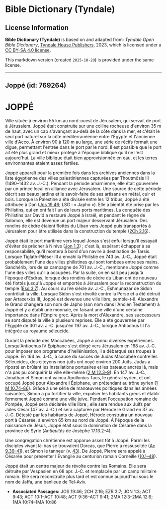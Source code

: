 # Bible Dictionary (Tyndale)

## License Information

**Bible Dictionary (Tyndale)** is based on and adapted from: _Tyndale Open Bible Dictionary_, [Tyndale House Publishers](https://tyndaleopenresources.com/), 2023, which is licensed under a [CC BY-SA 4.0 license](https://creativecommons.org/licenses/by-sa/4.0/legalcode.en).

This markdown version (created `2025-10-20`) is provided under the same license.



--------------------------------

## Joppé (id: 769264)

JOPPÉ
=====

Ville située à environ 55 km au nord\-ouest de Jérusalem, qui servait de port à Jérusalem. Joppé était construite sur une colline rocheuse d'environ 35 m de haut, avec un cap s'avançant au\-delà de la côte dans la mer, et c'était le seul port naturel sur la côte méditerranéenne entre l'Égypte et l'ancienne ville d'Acco. À environ 90 à 120 m au large, une série de récifs formait une digue, permettant l'entrée dans le port par le nord. Il est possible que le port ait été plus grand et mieux protégé à l'époque biblique qu'il ne l'est aujourd'hui. La ville biblique était bien approvisionnée en eau, et les terres environnantes étaient assez fertiles.

Joppé apparaît pour la première fois dans les archives anciennes dans la liste égyptienne des villes palestiniennes capturées par Thoutmôsis III (1490–1432 av. J.‑C.). Pendant la période amarnienne, elle était gouvernée par un prince local en alliance avec Jérusalem. Une source de cette période décrit ses beaux jardins et le savoir\-faire de ses artisans en métal, cuir et bois. Lorsque la Palestine a été divisée entre les 12 tribus, Joppé a été attribuée à Dan ([Jos 19\.46](https://ref.ly/Josh19:46); LSG : « Japho »). Elle a bientôt été prise par les Philistins, qui en ont fait l'un de leurs ports maritimes. La conquête des Philistins par David a restauré Joppé à Israël, et pendant le règne de Salomon, elle est devenue un port majeur desservant Jérusalem. Des rondins de cèdre étaient flottés du Liban vers Joppé puis transportés à Jérusalem pour être utilisés dans la construction du temple ([2Ch 2\.16](https://ref.ly/2Chr2:16)).

Joppé était le port maritime vers lequel Jonas s'est enfui lorsqu'il essayait d'éviter de prêcher à Ninive ([Jon 1\.3](https://ref.ly/Jonah1:3)) ; c'est là, espérant échapper à sa responsabilité, qu'il montera à bord d'un navire à destination de Tarsis. Lorsque Tiglath\-Piléser III a envahi la Philistie en 743 av. J.‑C., Joppé était probablement l'une des villes philistines qui sont tombées entre ses mains. Sanchérib, lors de sa campagne de 701 av. J.‑C., mentionne Joppé comme l'une des villes qu'il a occupées. Par la suite, on en sait peu jusqu'à l'époque d'Esdras, lorsque des rondins de cèdre du Liban ont de nouveau été flottés jusqu'à Joppé et emportés à Jérusalem pour la reconstruction du temple ([Esd 3\.7](https://ref.ly/Ezra3:7)). Au cours du IVe siècle av. J.‑C., Eshmunazar de Sidon contrôlait la ville. Lorsque Sidon s'est révolté contre la Perse et a été détruit par Artaxerxès III, Joppé est devenue une ville libre, semble\-t\-il. Alexandre le Grand changera son nom de Japho (son nom dans l'Ancien Testament) à Joppé et y a établi une monnaie, en faisant une ville d'une certaine importance dans l'Empire grec. Après la mort d'Alexandre, ses successeurs se sont disputé la ville à plusieurs reprises. Elle a été gouvernée par l'Égypte de 301 av. J.‑C. jusqu'en 197 av. J.‑C., lorsque Antiochus III l'a intégrée au royaume séleucide.

Durant la période des Maccabées, Joppé a connu diverses expériences. Lorsqu'Antiochus IV Épiphane s'est dirigé vers Jérusalem en 168 av. J.‑C. pour imposer son programme d'hellénisation, il a débarqué ses troupes à Joppé. En 164 av. J.‑C., à cause du succès de Judas Maccabée contre les Séleucides, des citoyens non\-juifs ont noyé environ 200 Juifs. Judas a riposté en brûlant les installations portuaires et les bateaux ancrés là, mais n'a pas pu conquérir la ville elle\-même ([2 M 12\.3–9](https://ref.ly/2Macc12:3-2Macc12:9)). En 147 av. J.‑C., Jonathan et Simon ont vaincu Apollonius Taos, le général syrien, et ont occupé Joppé pour Alexandre I Épiphane, un prétendant au trône syrien ([1 M 10\.74–86](https://ref.ly/1Macc10:74-1Macc10:86)). Grâce à une série de manœuvres politiques dans les années suivantes, Simon a pu fortifier la ville, expulser les habitants grecs et établir fermement Joppé comme une ville juive. Pendant l'occupation romaine de Pompée, Joppé sera déclarée ville libre ; elle sera rendue aux Juifs par Jules César (47 av. J.‑C.) et sera capturée par Hérode le Grand en 37 av. J.‑C. Détesté par les habitants de Joppé, Hérode construira un nouveau port à Césarée, à environ 65 km au nord de Joppé. À l'époque de la naissance de Jésus, Joppé était sous la domination de Césarée dans la province de Syrie (*Antiquités* de Josèphe 17\.13\.2–4\).

Une congrégation chrétienne est apparue assez tôt à Joppé. Parmi les disciples vivant là\-bas se trouvaient Dorcas, que Pierre a ressuscitée ([Ac 9\.36–41](https://ref.ly/Acts9:36-Acts9:41)), et Simon le tanneur (v. [43](https://ref.ly/Acts9:43)). De Joppé, Pierre sera appelé à Césarée pour présenter l'Évangile au centurion romain Corneille ([10\.1–48](https://ref.ly/Acts10:1-Acts10:48)).

Joppé était un centre majeur de révolte contre les Romains. Elle sera détruite par Vespasien en 68 apr. J.‑C. et remplacée par un camp militaire romain. Elle sera reconstruite plus tard et est connue aujourd'hui sous le nom de Jaffa, une banlieue de Tel\-Aviv.

* **Associated Passages:** JOS 19:46; 2CH 2:16; EZR 3:7; JON 1:3; ACT 9:43; ACT 10:1–ACT 10:48; ACT 9:36–ACT 9:41; 2MA 12:3–2MA 12:9; 1MA 10:74–1MA 10:86

